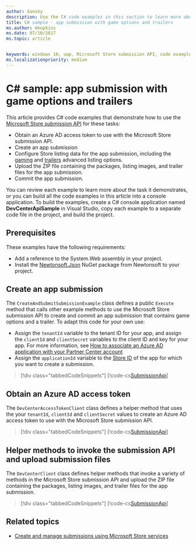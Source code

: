 ```yaml
---
author: Xansky
description: Use the C# code examples in this section to learn more about submitting game options and trailers using the Microsoft Store submission API.
title: C# sample - app submission with game options and trailers
ms.author: mhopkins
ms.date: 07/10/2017
ms.topic: article


keywords: windows 10, uwp, Microsoft Store submission API, code examples, game options, trailers, advanced listings, C#
ms.localizationpriority: medium
---
```


# C\# sample: app submission with game options and trailers

This article provides C# code examples that demonstrate how to use the [Microsoft Store submission API](create-and-manage-submissions-using-windows-store-services.md) for these tasks:

* Obtain an Azure AD access token to use with the Microsoft Store submission API.
* Create an app submission
* Configure Store listing data for the app submission, including the [gaming](manage-app-submissions.md#gaming-options-object) and [trailers](manage-app-submissions.md#trailer-object) advanced listing options.
* Upload the ZIP file containing the packages, listing images, and trailer files for the app submission.
* Commit the app submission.

You can review each example to learn more about the task it demonstrates, or you can build all the code examples in this article into a console application. To build the examples, create a C# console application named **DevCenterApiSample** in Visual Studio, copy each example to a separate code file in the project, and build the project.

## Prerequisites

These examples have the following requirements:

* Add a reference to the System.Web assembly in your project.
* Install the [Newtonsoft.Json](http://www.newtonsoft.com/json) NuGet package from Newtonsoft to your project.

<span id="create-app-submission" />

## Create an app submission

The ```CreateAndSubmitSubmissionExample``` class defines a public ```Execute``` method that calls other example methods to use the Microsoft Store submission API to create and commit an app submission that contains game options and a trailer. To adapt this code for your own use:

* Assign the ```tenantId``` variable to the tenant ID for your app, and assign the ```clientId``` and ```clientSecret``` variables to the client ID and key for your app. For more information, see [How to associate an Azure AD application with your Partner Center account](create-and-manage-submissions-using-windows-store-services.md#how-to-associate-an-azure-ad-application-with-your-partner-center-account)
* Assign the ```applicationId``` variable to the [Store ID](in-app-purchases-and-trials.md#store-ids) of the app for which you want to create a submission.

> [!div class="tabbedCodeSnippets"]
[!code-cs[SubmissionApi](./code/StoreServicesExamples_SubmissionAdvancedListings/cs/CreateAndSubmitSubmissionExample.cs#CreateAndSubmitSubmissionExample)]

<span id="token" />

## Obtain an Azure AD access token

The ```DevCenterAccessTokenClient``` class defines a helper method that uses the your ```tenantId```, ```clientId``` and ```clientSecret``` values to create an Azure AD access token to use with the Microsoft Store submission API.

> [!div class="tabbedCodeSnippets"]
[!code-cs[SubmissionApi](./code/StoreServicesExamples_SubmissionAdvancedListings/cs/DevCenterAccessTokenClient.cs#DevCenterAccessTokenClient)]

<span id="utilities" />

## Helper methods to invoke the submission API and upload submission files

The ```DevCenterClient``` class defines helper methods that invoke a variety of methods in the Microsoft Store submission API and upload the ZIP file containing the packages, listing images, and trailer files for the app submission.

> [!div class="tabbedCodeSnippets"]
[!code-cs[SubmissionApi](./code/StoreServicesExamples_SubmissionAdvancedListings/cs/DevCenterClient.cs#DevCenterClient)]

## Related topics

* [Create and manage submissions using Microsoft Store services](create-and-manage-submissions-using-windows-store-services.md)
